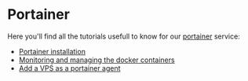 # Portainer

Here you'll find all the tutorials usefull to know for our [portainer](../../portainer.md) service:

* [Portainer installation](./installation.md)
* [Monitoring and managing the docker containers](./containers.md)
* [Add a VPS as a portainer agent](./agent.md)